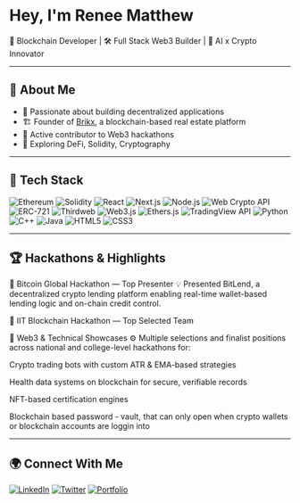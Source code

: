 # Hey, I'm Renee Matthew

🚀 Blockchain Developer | 🛠️ Full Stack Web3 Builder | 🧠 AI x Crypto Innovator

---

## 🧾 About Me

- 🔗 Passionate about building decentralized applications
- 🏗️ Founder of [Brikx](https://brikx-app.lovable.app/), a blockchain-based real estate platform
- 🤝 Active contributor to Web3 hackathons
- 🧪 Exploring DeFi, Solidity, Cryptography

---

## 🧰 Tech Stack

![Ethereum](https://img.shields.io/badge/Ethereum-3C3C3D?style=for-the-badge&logo=ethereum&logoColor=white)
![Solidity](https://img.shields.io/badge/Solidity-363636?style=for-the-badge&logo=solidity&logoColor=white)
![React](https://img.shields.io/badge/React-20232a?style=for-the-badge&logo=react&logoColor=61DAFB)
![Next.js](https://img.shields.io/badge/Next.js-black?style=for-the-badge&logo=next.js&logoColor=white)
![Node.js](https://img.shields.io/badge/Node.js-339933?style=for-the-badge&logo=nodedotjs&logoColor=white)
![Web Crypto API](https://img.shields.io/badge/Web%20Crypto%20API-2E86C1?style=for-the-badge)
![ERC-721](https://img.shields.io/badge/ERC--721-3C3C3D?style=for-the-badge&logo=ethereum&logoColor=white)
![Thirdweb](https://img.shields.io/badge/Thirdweb-000000?style=for-the-badge&logo=data:image/svg+xml;base64,...)
![Web3.js](https://img.shields.io/badge/Web3.js-F16822?style=for-the-badge&logo=web3dotjs&logoColor=white)
![Ethers.js](https://img.shields.io/badge/Ethers.js-3C3C3D?style=for-the-badge&logo=ethereum&logoColor=white)
![TradingView API](https://img.shields.io/badge/TradingView-2294D1?style=for-the-badge&logo=tradingview&logoColor=white)
![Python](https://img.shields.io/badge/Python-3776AB?style=for-the-badge&logo=python&logoColor=white)
![C++](https://img.shields.io/badge/C++-00599C?style=for-the-badge&logo=c%2B%2B&logoColor=white)
![Java](https://img.shields.io/badge/Java-ED8B00?style=for-the-badge&logo=java&logoColor=white)
![HTML5](https://img.shields.io/badge/HTML5-E34F26?style=for-the-badge&logo=html5&logoColor=white)
![CSS3](https://img.shields.io/badge/CSS3-1572B6?style=for-the-badge&logo=css3&logoColor=white)



---

## 🏆 Hackathons & Highlights

🥇 Bitcoin Global Hackathon — Top Presenter
💡 Presented BitLend, a decentralized crypto lending platform enabling real-time wallet-based lending logic and on-chain credit control.

🏅 IIT Blockchain Hackathon — Top Selected Team

🧠 Web3 & Technical Showcases
⚙️ Multiple selections and finalist positions across national and college-level hackathons for:

Crypto trading bots with custom ATR & EMA-based strategies

Health data systems on blockchain for secure, verifiable records

NFT-based certification engines

Blockchain based password - vault, that can only open when crypto wallets or blockchain accounts are loggin into

---

## 🌍 Connect With Me

[![LinkedIn](https://img.shields.io/badge/LinkedIn-blue?style=flat&logo=linkedin&logoColor=white)]([https://linkedin.com/in/yourprofile](https://www.linkedin.com/in/renee-matthew-673141263/))
[![Twitter](https://img.shields.io/badge/X-black?style=flat&logo=twitter&logoColor=white)]([https://twitter.com/yourhandle](https://x.com/mannyXcoin))
[![Portfolio](https://img.shields.io/badge/Portfolio-121212?style=flat&logo=vercel&logoColor=white)](https://yourportfolio.com)

